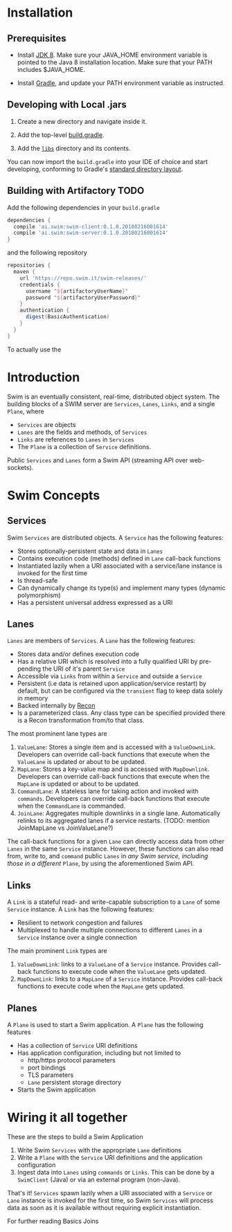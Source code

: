 # Installation

## Prerequisites

* Install [JDK 8](http://www.oracle.com/technetwork/java/javase/downloads/jdk8-downloads-2133151.html). Make sure your JAVA_HOME environment variable is pointed to the Java 8 installation location. Make sure that your PATH includes $JAVA_HOME.

* Install [Gradle](https://gradle.org/install/), and update your PATH environment variable as instructed.

## Developing with Local .jars

1. Create a new directory and navigate inside it.

2. Add the top-level [build.gradle](TODO).

3. Add the [`libs`](TODO) directory and its contents.

You can now import the `build.gradle` into your IDE of choice and start developing, conforming to Gradle's [standard directory layout](https://docs.gradle.org/current/userguide/java_plugin.html#sec:java_project_layout).

## Building with Artifactory TODO

Add the following dependencies in your `build.gradle`

```groovy
dependencies {
  compile 'ai.swim:swim-client:0.1.0.20180216001614'
  compile 'ai.swim:swim-server:0.1.0.20180216001614'
}
```

and the following repository

```groovy
repositories {
  maven {
    url 'https://repo.swim.it/swim-releases/'
    credentials {
      username "${artifactoryUserName}"
      password "${artifactoryUserPassword}"
    }
    authentication {
      digest(BasicAuthentication)
    }
  }
}
```
To actually use the 

# Introduction
Swim is an eventually consistent, real-time, distributed object system. The building blocks of a SWIM server are `Services`, `Lanes`, `Links`, and a single `Plane`, where

* `Services` are objects
* `Lanes` are the fields and methods, of `Services`
* `Links` are references to `Lanes` in `Services`
* The `Plane` is a collection of `Service` definitions.

Public `Services` and `Lanes` form a Swim API (streaming API over web-sockets).

# Swim Concepts

## Services
Swim `Services` are distributed objects. A `Service` has the following features:
 
* Stores optionally-persistent state and data in `Lanes`
* Contains execution code (methods) defined in `Lane` call-back functions
* Instantiated lazily when a URI associated with a service/lane instance is invoked for the first time
* Is thread-safe
* Can dynamically change its type(s) and implement many types (dynamic polymorphism)
* Has a persistent universal address expressed as a URI
  
## Lanes
`Lanes` are members of `Services`. A `Lane` has the following features:

* Stores data and/or defines execution code
* Has a relative URI which is resolved into a fully qualified URI by pre-pending the URI of it's parent `Service`
* Accessible via `Links` from within a `Service` and outside a `Service`
* Persistent (i.e data is retained upon application/service restart) by default, but can be configured via the `transient` flag to keep data solely in memory
* Backed internally by [Recon](https://github.com/swimit/recon-java)  
* Is a parameterized class. Any class type can be specified provided there is a Recon transformation from/to that class.

The most prominent lane types are

1. `ValueLane`: Stores a single item and is accessed with a `ValueDownLink`. Developers can override call-back functions that execute when the `ValueLane` is updated or about to be updated.
2. `MapLane`: Stores a key-value map and is accessed with `MapDownlink`. Developers can override call-back functions that execute when the `MapLane` is updated or about to be updated.
3. `CommandLane`: A stateless lane for taking action and invoked with `commands`. Developers can override call-back functions that execute when the `CommandLane` is commanded. 
4. `JoinLane`: Aggregates multiple downlinks in a single lane. Automatically relinks to its aggregated lanes if a service restarts. (TODO: mention JoinMapLane vs JoinValueLane?)

The call-back functions for a given `Lane` can directly access data from other `Lanes` in the same `Service` instance. However, these functions can also read from, write to, and `command` public `Lanes` in _any Swim service, including those in a different_ `Plane`, by using the aforementioned Swim API.
              
## Links
A `Link` is a stateful read- and write-capable subscription to a `Lane` of some `Service` instance. A `Link` has the following features:

* Resilient to network congestion and failures 
* Multiplexed to handle multiple connections to different `Lanes` in a `Service` instance over a single connection

The main prominent `Link` types are

1. `ValueDownLink`: links to a `ValueLane` of a `Service` instance. Provides call-back functions to execute code when the `ValueLane` gets updated.
2. `MapDownLink`: links to a `MapLane` of a `Service` instance. Provides call-back functions to execute code when the `MapLane` gets updated.

## Planes
A `Plane` is used to start a Swim application. A `Plane` has the following features

* Has a collection of `Service` URI definitions
* Has application configuration, including but not limited to
  * http/https protocol parameters
  * port bindings
  * TLS parameters
  * `Lane` persistent storage directory
* Starts the Swim application
 
# Wiring it all together
These are the steps to build a Swim Application

1. Write Swim `Services` with the appropriate `Lane` definitions
2. Write a `Plane` with the `Service` URI definitions and the application configuration
3. Ingest data into `Lanes` using `commands` or `Links`. This can be done by a `SwimClient` (Java) or via an external program (non-Java).

That's it! `Services` spawn lazily when a URI associated with a `Service` or `Lane` instance is invoked for the first time, so Swim `Services` will process data as soon as it is available without requiring explicit instantiation.
    
For further reading 
Basics
Joins
